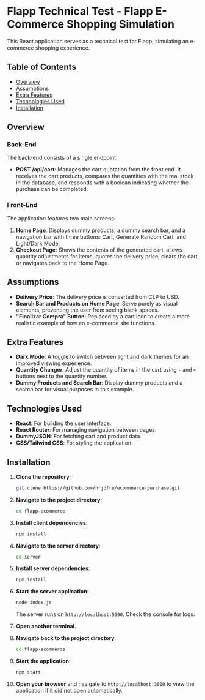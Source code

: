 # Flapp Technical Test - Flapp E-Commerce Shopping Simulation

This React application serves as a technical test for Flapp, simulating an e-commerce shopping experience.

## Table of Contents

- [Overview](#overview)
- [Assumptions](#assumptions)
- [Extra Features](#extra-features)
- [Technologies Used](#technologies-used)
- [Installation](#installation)

## Overview

### Back-End

The back-end consists of a single endpoint:

- **POST /api/cart**: Manages the cart quotation from the front end. It receives the cart products, compares the quantities with the real stock in the database, and responds with a boolean indicating whether the purchase can be completed.

### Front-End

The application features two main screens:

1. **Home Page**: Displays dummy products, a dummy search bar, and a navigation bar with three buttons: Cart, Generate Random Cart, and Light/Dark Mode.
2. **Checkout Page**: Shows the contents of the generated cart, allows quantity adjustments for items, quotes the delivery price, clears the cart, or navigates back to the Home Page.

## Assumptions

- **Delivery Price**: The delivery price is converted from CLP to USD.
- **Search Bar and Products on Home Page**: Serve purely as visual elements, preventing the user from seeing blank spaces.
- **"Finalizar Compra" Button**: Replaced by a cart icon to create a more realistic example of how an e-commerce site functions.

## Extra Features

- **Dark Mode**: A toggle to switch between light and dark themes for an improved viewing experience.
- **Quantity Changer**: Adjust the quantity of items in the cart using `-` and `+` buttons next to the quantity number.
- **Dummy Products and Search Bar**: Display dummy products and a search bar for visual purposes in this example.

## Technologies Used

- **React**: For building the user interface.
- **React Router**: For managing navigation between pages.
- **DummyJSON**: For fetching cart and product data.
- **CSS/Tailwind CSS**: For styling the application.

## Installation

1. **Clone the repository**:
    ```bash
    git clone https://github.com/nrjofre/ecommeerce-purchase.git
    ```

2. **Navigate to the project directory**:
    ```bash
    cd flapp-ecommerce
    ```

3. **Install client dependencies**:
    ```bash
    npm install
    ```

4. **Navigate to the server directory**:
    ```bash
    cd server
    ```

5. **Install server dependencies**:
    ```bash
    npm install
    ```

6. **Start the server application**:
    ```bash
    node index.js
    ```
    The server runs on `http://localhost:5000`. Check the console for logs.

7. **Open another terminal**.

8. **Navigate back to the project directory**:
    ```bash
    cd flapp-ecommerce
    ```

9. **Start the application**:
    ```bash
    npm start
    ```

10. **Open your browser** and navigate to `http://localhost:3000` to view the application if it did not open automatically.
